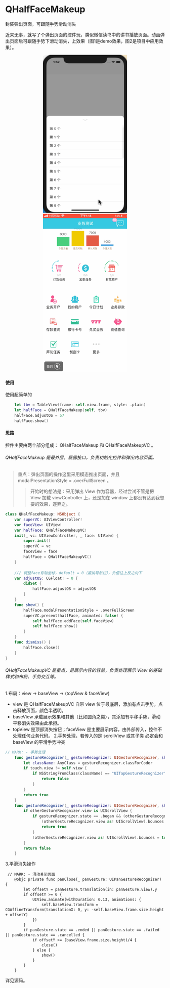 # QHalfFaceMakeup
封装弹出页面，可跟随手势滑动消失

近来无事，就写了个弹出页面的控件玩，类似微信读书中的讲书播放页面。动画弹出页面后可跟随手势下滑动消失，上效果（图1是demo效果，图2是项目中应用效果）。
<p align="center">
<img src="https://github.com/qyfeng009/QHalfFaceMakeup/blob/master/demo_show.gif" width="266" height="500"/>
<img src="https://github.com/qyfeng009/QHalfFaceMakeup/blob/master/user_show.gif" width="266" height="500"/>
</p>


#### 使用
使用超简单的
```swift
    let tbv = TableView(frame: self.view.frame, style: .plain)
    let halfFace = QHalfFaceMakeup(self, tbv)
    halfFace.adjustOS = 57
    halfFace.show()
```
#### 思路
控件主要由两个部分组成： QHalfFaceMakeup 和  QHalfFaceMakeupVC 。
###### QHalfFaceMakeup 是最外层，暴露接口，负责初始化控件和弹出内容页面。
>重点：弹出页面的操作这里采用模态推出页面，并且 modalPresentationStyle = .overFullScreen 。
>>开始时的想法是：采用弹出 View 作为容器，经过尝试不管是把 View 加载 viewController 上，还是加在 window 上都没有达到我想要的效果，遂弃之。
``` swift
class QHalfFaceMakeup: NSObject {
    var superVC: UIViewController!
    var faceView: UIView!
    var halfFace: QHalfFaceMakeupVC!
    init(_ vc: UIViewController, _ face: UIView) {
        super.init()
        superVC = vc
        faceView = face
        halfFace = QHalfFaceMakeupVC()
    }

    /// 调整face有轴坐标，default = 0（紧挨导航栏），负值往上反之向下
    var adjustOS: CGFloat! = 0 {
        didSet {
            halfFace.adjustOS = adjustOS
        }
    }
    func show() {
        halfFace.modalPresentationStyle = .overFullScreen
        superVC.present(halfFace, animated: false) {
            self.halfFace.addFace(self.faceView)
            self.halfFace.show()
        }
    }
    func dismiss() {
        halfFace.close()
    }
}
```
###### QHalfFaceMakeupVC 是重点，是展示内容的容器，负责处理展示 View 的基础样式和布局、手势交互等。
1.布局：view -> baseView -> (topView & faceView)
* view 是 QHalfFaceMakeupVC 自带 view 位于最底层，添加有点击手势，点击释放页面，颜色半透明。
* baseView 承载展示效果和其他（比如圆角之类），其添加有平移手势，滑动平移消失效果由此承担。
* topView 是顶部消失按钮；faceView 是主要展示内容，由外部传入，控件不处理任何业务代码。
2.手势处理，若传入的是 scrollView 或其子类 必定会和 baseView 的平滑手势冲突
```swift
// MARK: - 手势处理
    func gestureRecognizer(_ gestureRecognizer: UIGestureRecognizer, shouldReceive touch: UITouch) -> Bool {
        let className: AnyClass = gestureRecognizer.classForCoder
        if touch.view != self.view {
            if NSStringFromClass(className) == "UITapGestureRecognizer" {
                return false
            }
        }
        return true
    }
    func gestureRecognizer(_ gestureRecognizer: UIGestureRecognizer, shouldRecognizeSimultaneouslyWith otherGestureRecognizer: UIGestureRecognizer) -> Bool {
        if otherGestureRecognizer.view is UIScrollView {
            if gestureRecognizer.state == .began && (otherGestureRecognizer.view as! UIScrollView).contentOffset.y <= 0 {
                (otherGestureRecognizer.view as! UIScrollView).bounces = false
                return true
            }
            (otherGestureRecognizer.view as! UIScrollView).bounces = true
        }
        return false
    }
```
3.平滑消失操作
```
 // MARK: - 滑动关闭页面
    @objc private func panClose(_ panGesture: UIPanGestureRecognizer) {
        let offsetY = panGesture.translation(in: panGesture.view).y
        if offsetY >= 0 {
            UIView.animate(withDuration: 0.13, animations: {
                self.baseView.transform = CGAffineTransform(translationX: 0, y: -self.baseView.frame.size.height + offsetY)
            })
        }
        if panGesture.state == .ended || panGesture.state == .failed || panGesture.state == .cancelled {
            if offsetY >= (baseView.frame.size.height)/4 {
                close()
            } else {
                show()
            }
        }
    }
```
详见源码。
